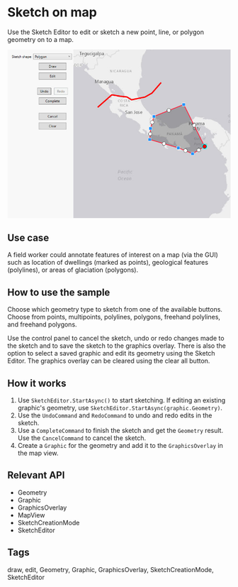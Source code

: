 # Sketch on map

Use the Sketch Editor to edit or sketch a new point, line, or polygon geometry on to a map.

![Image of sketch on map](SketchOnMap.jpg)

## Use case

A field worker could annotate features of interest on a map (via the GUI) such as location of dwellings (marked as points), geological features (polylines), or areas of glaciation (polygons). 

## How to use the sample

Choose which geometry type to sketch from one of the available buttons. Choose from points, multipoints, polylines, polygons, freehand polylines, and freehand polygons.

Use the control panel to cancel the sketch, undo or redo changes made to the sketch and to save the sketch to the graphics overlay. There is also the option to select a saved graphic and edit its geometry using the Sketch Editor. The graphics overlay can be cleared using the clear all button.

## How it works

1.  Use `SketchEditor.StartAsync()` to start sketching. If editing an existing graphic's geometry, use `SketchEditor.StartAsync(graphic.Geometry)`.
2.  Use the `UndoCommand` and `RedoCommand` to undo and redo edits in the sketch.
3.  Use a `CompleteCommand` to finish the sketch and get the `Geometry` result. Use the `CancelCommand` to cancel the sketch.
4.  Create a `Graphic` for the geometry and add it to the `GraphicsOverlay` in the map view.

## Relevant API

* Geometry
* Graphic
* GraphicsOverlay
* MapView
* SketchCreationMode
* SketchEditor

## Tags

draw, edit, Geometry, Graphic, GraphicsOverlay, SketchCreationMode, SketchEditor